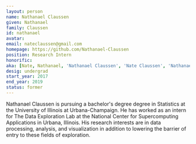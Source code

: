 ```yaml
---
layout: person
name: Nathanael Claussen
given: Nathanael
family: Claussen
id: nathanael
avatar:
email: nateclaussen@gmail.com
homepage: https://github.com/Nathanael-Claussen
position: Research Intern
honorific:
aka: [Nate, Nathanael, 'Nathanael Claussen', 'Nate Claussen', 'Nathanael M. Claussen']
desig: undergrad
start_year: 2017
end_year: 2019
status: former
---
```


Nathanael Claussen is pursuing a bachelor's degree degree in Statistics at the University of Illinois at Urbana-Champaign. He has worked as an intern for The Data Exploration Lab at the National Center for Supercomputing Applications in Urbana, Illinois. His research interests are in data processing, analysis, and visualization in addition to lowering the barrier of entry to these fields of exploration.
